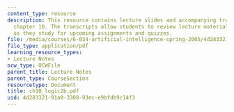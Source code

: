 ```yaml
---
content_type: resource
description: This resource contains lecture slides and accompanying transcripts for
  chapter 10. The transcripts allow students to review lecture material in detail
  as they study for upcoming assignments and quizzes.
file: /media/courses/6-034-artificial-intelligence-spring-2005/4d28332191a0330893ece9bfdb9c14f3_ch10_logic2b.pdf
file_type: application/pdf
learning_resource_types:
- Lecture Notes
ocw_type: OCWFile
parent_title: Lecture Notes
parent_type: CourseSection
resourcetype: Document
title: ch10_logic2b.pdf
uid: 4d283321-91a0-3308-93ec-e9bfdb9c14f3
---
```

